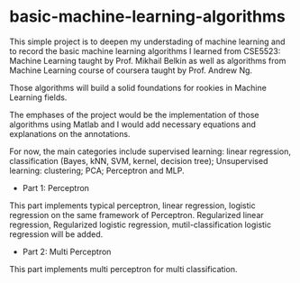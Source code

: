 # basic-machine-learning-algorithms
This simple project is to deepen my understading of machine learning and to record the basic machine learning algorithms I learned from CSE5523: Machine Learning taught by Prof. Mikhail Belkin as well as algorithms from Machine Learning course of coursera taught by Prof. Andrew Ng.

Those algorithms will build a solid foundations for rookies in Machine Learning fields. 

The emphases of the project would be the implementation of those algorithms using Matlab and I would add necessary equations and explanations on the annotations. 

For now, the main categories include supervised learning: linear regression, classification (Bayes, kNN, SVM, kernel, decision tree); Unsupervised learning: clustering; PCA; Perceptron and MLP.

* Part 1: Perceptron

 This part implements typical perceptron, linear regression, logistic regression on the same framework of Perceptron. Regularized linear regression, Regularized logistic regression, mutil-classification logistic regression will be added.

* Part 2: Multi Perceptron

 This part implements multi perceptron for multi classification. 

